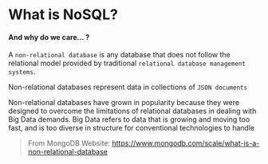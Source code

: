 # What is NoSQL? 

#### And why do we care... ?


A `non-relational database` is any database that does not follow the relational model provided by traditional `relational database management systems`. 

Non-relational databases represent data in collections of `JSON documents`



Non-relational databases have grown in popularity because they were designed to overcome the limitations of relational databases in dealing with Big Data demands. Big Data refers to data that is growing and moving too fast, and is too diverse in structure for conventional technologies to handle
> From MongoDB Website: https://www.mongodb.com/scale/what-is-a-non-relational-database